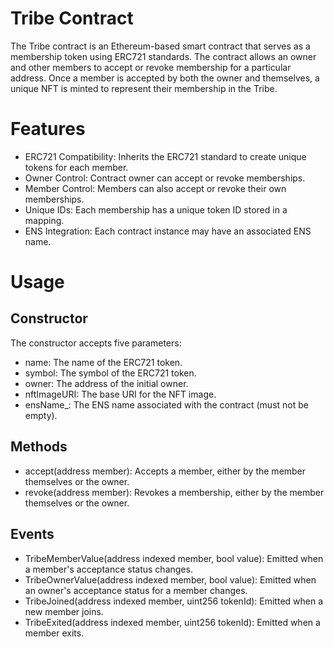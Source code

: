# Tribe Contract
The Tribe contract is an Ethereum-based smart contract that serves as a membership token using ERC721 standards. The contract allows an owner and other members to accept or revoke membership for a particular address. Once a member is accepted by both the owner and themselves, a unique NFT is minted to represent their membership in the Tribe.

# Features
- ERC721 Compatibility: Inherits the ERC721 standard to create unique tokens for each member.
- Owner Control: Contract owner can accept or revoke memberships.
- Member Control: Members can also accept or revoke their own memberships.
- Unique IDs: Each membership has a unique token ID stored in a mapping.
- ENS Integration: Each contract instance may have an associated ENS name.

# Usage
## Constructor
The constructor accepts five parameters:

- name: The name of the ERC721 token.
- symbol: The symbol of the ERC721 token.
- owner: The address of the initial owner.
- nftImageURI: The base URI for the NFT image.
- ensName_: The ENS name associated with the contract (must not be empty).

## Methods
- accept(address member): Accepts a member, either by the member themselves or the owner.
- revoke(address member): Revokes a membership, either by the member themselves or the owner.

## Events
- TribeMemberValue(address indexed member, bool value): Emitted when a member's acceptance status changes.
- TribeOwnerValue(address indexed member, bool value): Emitted when an owner's acceptance status for a member changes.
- TribeJoined(address indexed member, uint256 tokenId): Emitted when a new member joins.
- TribeExited(address indexed member, uint256 tokenId): Emitted when a member exits.
